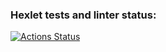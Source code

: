 ### Hexlet tests and linter status:
[![Actions Status](https://github.com/ivann1302/layout-designer-project-58/actions/workflows/hexlet-check.yml/badge.svg)](https://github.com/ivann1302/layout-designer-project-58/actions)